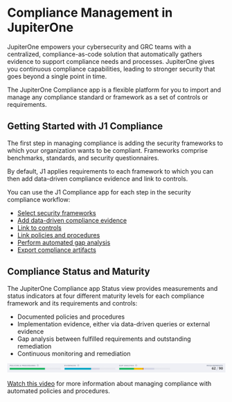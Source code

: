 # Compliance Management in JupiterOne

JupiterOne empowers your cybersecurity and GRC teams with a centralized,
compliance-as-code solution that automatically gathers evidence to support 
compliance needs and processes. JupiterOne gives you continuous compliance 
capabilities, leading to stronger security that goes beyond a single point in time.

The JupiterOne Compliance app is a flexible platform for you to import 
and manage any compliance standard or framework as a set of controls or 
requirements. 

## Getting Started with J1 Compliance

The first step in managing compliance is adding the security frameworks to which
your organization wants to be compliant. Frameworks comprise benchmarks, 
standards, and security questionnaires.

By default, J1 applies requirements to each framework to which you can then 
add data-driven compliance evidence and link to controls.


You can use the J1 Compliance app for each step in the security compliance workflow:

- [Select security frameworks](./compliance-import.md) 
- [Add data-driven compliance evidence](./compliance-mapping-evidence.md) 
- [Link to controls](./compliance-controls.md)
- [Link policies and procedures](./compliance-mapping-policies.md)
- [Perform automated gap analysis](./compliance-gap-analysis.md)
- [Export compliance artifacts](./compliance-export.md)



## Compliance Status and Maturity

The JupiterOne Compliance app Status view provides measurements and status indicators at four
different maturity levels for each compliance framework and its requirements and
controls:

- Documented policies and procedures
- Implementation evidence, either via data-driven queries or external evidence
- Gap analysis between fulfilled requirements and outstanding remediation
- Continuous monitoring and remediation

![](../assets/compliance-summary-status-bars.png)

[Watch this video](https://try.jupiterone.com/blog/video-managing-grc-with-jupiterone) for more information about managing compliance with automated policies and procedures.

